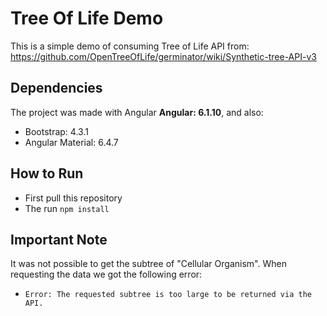 # Tree Of Life Demo

This is a simple demo of consuming Tree of Life API from: https://github.com/OpenTreeOfLife/germinator/wiki/Synthetic-tree-API-v3

## Dependencies

The project was made with Angular **Angular: 6.1.10**, and also:

- Bootstrap: 4.3.1
- Angular Material: 6.4.7

## How to Run

- First pull this repository
- The run `npm install`

## Important Note

It was not possible to get the subtree of "Cellular Organism". When requesting the data we got the following error:

- `Error: The requested subtree is too large to be returned via the API.`